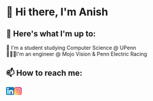 # 👋 Hi there, I'm Anish 

## 🔭 Here's what I'm up to: <br /> 
🏫 I'm a student studying Computer Science @ UPenn <br /> 👨🏽‍💻I'm an engineer @ Mojo Vision & Penn Electric Racing


## 📫 How to reach me: <br /> 
<a href="https://www.linkedin.com/in/anishagrawa1/"><img align="left" src="https://raw.githubusercontent.com/anishxyz/anishxyz/main/images/linkedin.svg" alt="Anish | LinkedIn" width="21px"/></a>
<a href="https://instagram.com/anishagrawal.jpg"><img align="left" src="https://raw.githubusercontent.com/anishxyz/anishxyz/main/images/instagram.svg" alt="Anish | Instagram" width="21px"/></a>
<!--
**anishxyz/anishxyz** is a ✨ _special_ ✨ repository because its `README.md` (this file) appears on your GitHub profile.

Here are some ideas to get you started:

- 🔭 I’m currently working on ...
- 🌱 I’m currently learning ...
- 👯 I’m looking to collaborate on ...
- 🤔 I’m looking for help with ...
- 💬 Ask me about ...
- 📫 How to reach me: ...
- 😄 Pronouns: ...
- ⚡ Fun fact: ...
-->
